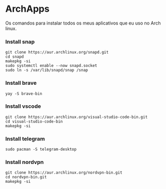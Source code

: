 # ArchApps
Os comandos para instalar todos os meus aplicativos que eu uso no Arch linux.


###  Install snap
```
git clone https://aur.archlinux.org/snapd.git
cd snapd
makepkg -si
sudo systemctl enable --now snapd.socket
sudo ln -s /var/lib/snapd/snap /snap
```

###  Install brave
```
yay -S brave-bin
```

###  Install vscode
```
git clone https://aur.archlinux.org/visual-studio-code-bin.git
cd visual-studio-code-bin
makepkg -si
```

###  Install telegram
```
sudo pacman -S telegram-desktop
```
### Install nordvpn
```
git clone https://aur.archlinux.org/nordvpn-bin.git
cd nordvpn-bin.git
makepkg -si
```
